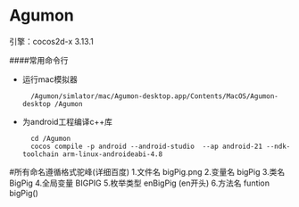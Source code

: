 # Agumon

引擎：cocos2d-x 3.13.1

####常用命令行
* 运行mac模拟器		
		
		/Agumon/simlator/mac/Agumon-desktop.app/Contents/MacOS/Agumon-desktop /Agumon

* 为android工程编译c++库				
		
		cd /Agumon
		cocos compile -p android --android-studio  --ap android-21 --ndk-toolchain arm-linux-androideabi-4.8
		
 


#所有命名遵循格式驼峰(详细百度)
	1.文件名  bigPig.png 
	2.变量名  bigPig
	3.类名    BigPig
	4.全局变量  BIGPIG
	5.枚举类型  enBigPig (en开头)
	6.方法名  funtion bigPig()
